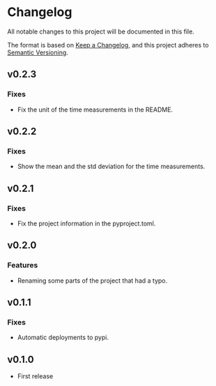 # Changelog

All notable changes to this project will be documented in this file.

The format is based on [Keep a Changelog](https://keepachangelog.com/en/1.1.0/),
and this project adheres to [Semantic Versioning](https://semver.org/spec/v2.0.0.html).

## v0.2.3

### Fixes

- Fix the unit of the time measurements in the README.

## v0.2.2

### Fixes

- Show the mean and the std deviation for the time measurements.

## v0.2.1

### Fixes

- Fix the project information in the pyproject.toml.

## v0.2.0

### Features

- Renaming some parts of the project that had a typo.

## v0.1.1

### Fixes

- Automatic deployments to pypi.

## v0.1.0

- First release